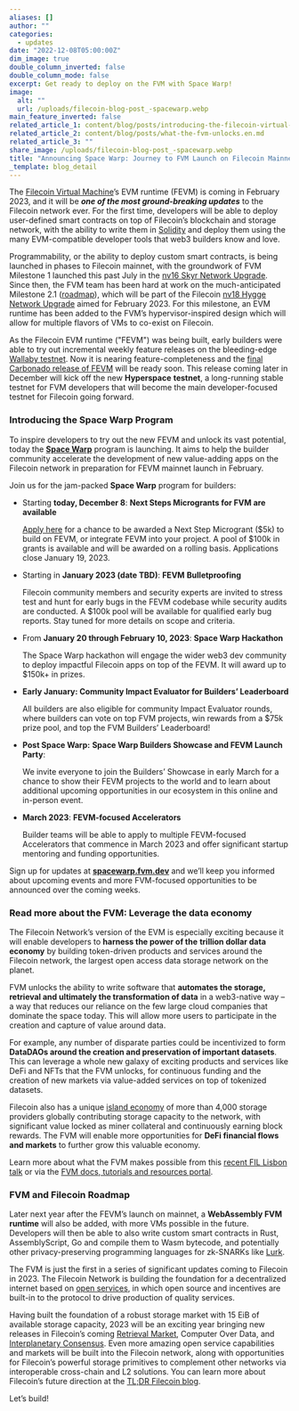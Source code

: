 ```yaml
---
aliases: []
author: ""
categories:
  - updates
date: "2022-12-08T05:00:00Z"
dim_image: true
double_column_inverted: false
double_column_mode: false
excerpt: Get ready to deploy on the FVM with Space Warp!
image:
  alt: ""
  url: /uploads/filecoin-blog-post_-spacewarp.webp
main_feature_inverted: false
related_article_1: content/blog/posts/introducing-the-filecoin-virtual-machine.en.md
related_article_2: content/blog/posts/what-the-fvm-unlocks.en.md
related_article_3: ""
share_image: /uploads/filecoin-blog-post_-spacewarp.webp
title: "Announcing Space Warp: Journey to FVM Launch on Filecoin Mainnet"
_template: blog_detail
---
```


The [Filecoin Virtual Machine](https://fvm.filecoin.io/)’s EVM runtime (FEVM) is coming in February 2023, and it will be **_one of the most ground-breaking updates_** to the Filecoin network ever. For the first time, developers will be able to deploy user-defined smart contracts on top of Filecoin’s blockchain and storage network, with the ability to write them in [Solidity](https://soliditylang.org/) and deploy them using the many EVM-compatible developer tools that web3 builders know and love.

Programmability, or the ability to deploy custom smart contracts, is being launched in phases to Filecoin mainnet, with the groundwork of FVM Milestone 1 launched this past July in the [nv16 Skyr Network Upgrade](https://filecoin.io/blog/posts/filecoin-v16-network-upgrade-skyr/). Since then, the FVM team has been hard at work on the much-anticipated Milestone 2.1 ([roadmap](https://fvm.filecoin.io/#roadmap-4)), which will be part of the Filecoin [nv18 Hygge Network Upgrade](https://github.com/filecoin-project/community/discussions/74?sort=new#discussioncomment-4313888) aimed for February 2023. For this milestone, an EVM runtime has been added to the FVM’s hypervisor-inspired design which will allow for multiple flavors of VMs to co-exist on Filecoin.

As the Filecoin EVM runtime ("FEVM") was being built, early builders were able to try out incremental weekly feature releases on the bleeding-edge [Wallaby testnet](https://github.com/filecoin-project/testnet-wallaby). Now it is nearing feature-completeness and the [final Carbonado release of FEVM](https://github.com/filecoin-project/ref-fvm/issues/692) will be ready soon. This release coming later in December will kick off the new **Hyperspace** **testnet**, a long-running stable testnet for FVM developers that will become the main developer-focused testnet for Filecoin going forward.

### Introducing the Space Warp Program

To inspire developers to try out the new FEVM and unlock its vast potential, today the [**Space Warp**](https://spacewarp.fvm.dev/) program is launching. It aims to help the builder community accelerate the development of new value-adding apps on the Filecoin network in preparation for FEVM mainnet launch in February.

Join us for the jam-packed **Space Warp** program for builders:

- Starting **today, December 8**: **Next Steps Microgrants for FVM are available**

  [Apply here](https://github.com/filecoin-project/devgrants/blob/master/Program%20Resources/Microgrants%20README.md) for a chance to be awarded a Next Step Microgrant ($5k) to build on FEVM, or integrate FEVM into your project. A pool of $100k in grants is available and will be awarded on a rolling basis. Applications close January 19, 2023.

- Starting in **January 2023 (date TBD)**: **FEVM** **Bulletproofing**

  Filecoin community members and security experts are invited to stress test and hunt for early bugs in the FEVM codebase while security audits are conducted. A $100k pool will be available for qualified early bug reports. Stay tuned for more details on scope and criteria.

- From **January 20 through February 10, 2023**: **Space Warp Hackathon**

  The Space Warp hackathon will engage the wider web3 dev community to deploy impactful Filecoin apps on top of the FEVM. It will award up to $150k+ in prizes.

- **Early January: Community Impact Evaluator for Builders’ Leaderboard**

  All builders are also eligible for community Impact Evaluator rounds, where builders can vote on top FVM projects, win rewards from a $75k prize pool, and top the FVM Builders’ Leaderboard!

- **Post Space Warp:** **Space Warp Builders Showcase and FEVM Launch Party**:

  We invite everyone to join the Builders’ Showcase in early March for a chance to show their FEVM projects to the world and to learn about additional upcoming opportunities in our ecosystem in this online and in-person event.

- **March 2023**: **FEVM-focused Accelerators**

  Builder teams will be able to apply to multiple FEVM-focused Accelerators that commence in March 2023 and offer significant startup mentoring and funding opportunities.

Sign up for updates at [**spacewarp.fvm.dev**](https://spacewarp.fvm.dev) and we’ll keep you informed about upcoming events and more FVM-focused opportunities to be announced over the coming weeks.

### Read more about the FVM: Leverage the data economy

The Filecoin Network’s version of the EVM is especially exciting because it will enable developers to **harness the power of the** **trillion dollar data economy** by building token-driven products and services around the Filecoin network, the largest open access data storage network on the planet.

FVM unlocks the ability to write software that **automates the storage, retrieval and ultimately the transformation of data** in a web3-native way – a way that reduces our reliance on the few large cloud companies that dominate the space today. This will allow more users to participate in the creation and capture of value around data.

For example, any number of disparate parties could be incentivized to form **DataDAOs around the creation and preservation of important datasets**. This can leverage a whole new galaxy of exciting products and services like DeFi and NFTs that the FVM unlocks, for continuous funding and the creation of new markets via value-added services on top of tokenized datasets.

Filecoin also has a unique [island economy](https://filecoin.io/blog/posts/filecoin-s-island-economy/) of more than 4,000 storage providers globally contributing storage capacity to the network, with significant value locked as miner collateral and continuously earning block rewards. The FVM will enable more opportunities for **DeFi financial flows and markets** to further grow this valuable economy.

Learn more about what the FVM makes possible from this [recent FIL Lisbon talk](https://www.youtube.com/watch?v=EqLlyJ13DLY) or via the [FVM docs, tutorials and resources portal](http://spacewarp.fvm.dev/#resources).

### FVM and Filecoin Roadmap

Later next year after the FEVM’s launch on mainnet, a **WebAssembly FVM runtime** will also be added, with more VMs possible in the future. Developers will then be able to also write custom smart contracts in Rust, AssemblyScript, Go and compile them to Wasm bytecode, and potentially other privacy-preserving programming languages for zk-SNARKs like [Lurk](https://filecoin.io/blog/posts/introducing-lurk-a-programming-language-for-recursive-zk-snarks/).

The FVM is just the first in a series of significant updates coming to Filecoin in 2023. The Filecoin Network is building the foundation for a decentralized internet based on [open services](https://medium.com/tldrfilecoin/state-and-direction-of-filecoin-summarized-4b90c59e3cca), in which open source and incentives are built-in to the protocol to drive production of quality services.

Having built the foundation of a robust storage market with 15 EiB of available storage capacity, 2023 will be an exciting year bringing new releases in Filecoin’s coming [Retrieval Market](https://retrieval.market/), Computer Over Data, and [Interplanetary Consensus](https://research.protocol.ai/groups/consensuslab/). Even more amazing open service capabilities and markets will be built into the Filecoin network, along with opportunities for Filecoin’s powerful storage primitives to complement other networks via interoperable cross-chain and L2 solutions. You can learn more about Filecoin’s future direction at the [TL;DR Filecoin blog](https://medium.com/tldrfilecoin/state-and-direction-of-filecoin-summarized-4b90c59e3cca).

Let’s build!
